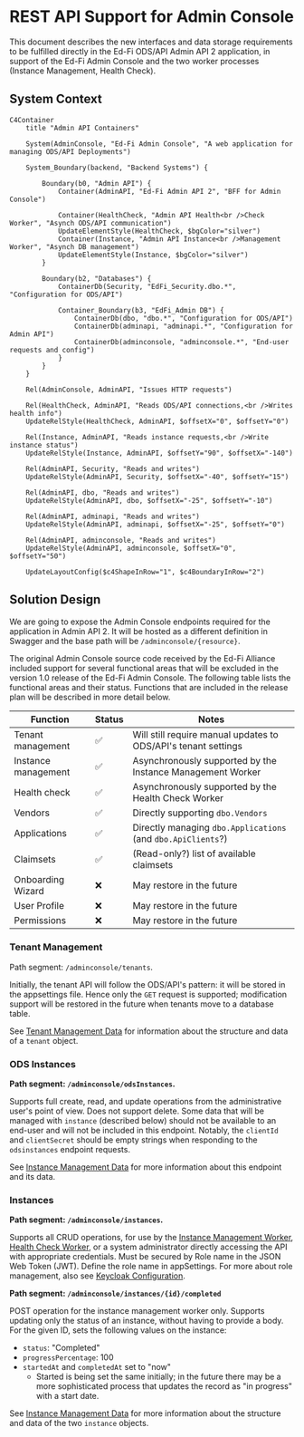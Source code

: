 # REST API Support for Admin Console

This document describes the new interfaces and data storage requirements to be
fulfilled directly in the Ed-Fi ODS/API Admin API 2 application, in support of
the Ed-Fi Admin Console and the two worker processes (Instance Management,
Health Check).

## System Context

```mermaid
C4Container
    title "Admin API Containers"

    System(AdminConsole, "Ed-Fi Admin Console", "A web application for managing ODS/API Deployments")

    System_Boundary(backend, "Backend Systems") {

        Boundary(b0, "Admin API") {
            Container(AdminAPI, "Ed-Fi Admin API 2", "BFF for Admin Console")

            Container(HealthCheck, "Admin API Health<br />Check Worker", "Asynch ODS/API communication")
            UpdateElementStyle(HealthCheck, $bgColor="silver")
            Container(Instance, "Admin API Instance<br />Management Worker", "Asynch DB management")
            UpdateElementStyle(Instance, $bgColor="silver")
        }

        Boundary(b2, "Databases") {
            ContainerDb(Security, "EdFi_Security.dbo.*", "Configuration for ODS/API")

            Container_Boundary(b3, "EdFi_Admin DB") {
                ContainerDb(dbo, "dbo.*", "Configuration for ODS/API")
                ContainerDb(adminapi, "adminapi.*", "Configuration for Admin API")
                ContainerDb(adminconsole, "adminconsole.*", "End-user requests and config")
            }
        }
    }
    
    Rel(AdminConsole, AdminAPI, "Issues HTTP requests")

    Rel(HealthCheck, AdminAPI, "Reads ODS/API connections,<br />Writes health info")
    UpdateRelStyle(HealthCheck, AdminAPI, $offsetX="0", $offsetY="0")

    Rel(Instance, AdminAPI, "Reads instance requests,<br />Write instance status")
    UpdateRelStyle(Instance, AdminAPI, $offsetY="90", $offsetX="-140")

    Rel(AdminAPI, Security, "Reads and writes")
    UpdateRelStyle(AdminAPI, Security, $offsetX="-40", $offsetY="15")

    Rel(AdminAPI, dbo, "Reads and writes")
    UpdateRelStyle(AdminAPI, dbo, $offsetX="-25", $offsetY="-10")

    Rel(AdminAPI, adminapi, "Reads and writes")
    UpdateRelStyle(AdminAPI, adminapi, $offsetX="-25", $offsetY="0")
    
    Rel(AdminAPI, adminconsole, "Reads and writes")
    UpdateRelStyle(AdminAPI, adminconsole, $offsetX="0", $offsetY="50")

    UpdateLayoutConfig($c4ShapeInRow="1", $c4BoundaryInRow="2")
```

## Solution Design

We are going to expose the Admin Console endpoints required for the application
in Admin API 2. It will be hosted as a different definition in Swagger and the
base path will be `/adminconsole/{resource}`.

The original Admin Console source code received by the Ed-Fi Alliance included
support for several functional areas that will be excluded in the version 1.0
release of the Ed-Fi Admin Console. The following table lists the functional
areas and their status. Functions that are included in the release plan will be
described in more detail below.

| Function            | Status | Notes                                                          |
| ------------------- | ------ | -------------------------------------------------------------- |
| Tenant management   | ✅      | Will still require manual updates to ODS/API's tenant settings |
| Instance management | ✅      | Asynchronously supported by the Instance Management Worker     |
| Health check        | ✅      | Asynchronously supported by the Health Check Worker            |
| Vendors             | ✅      | Directly supporting `dbo.Vendors`                              |
| Applications        | ✅      | Directly managing `dbo.Applications` (and `dbo.ApiClients`?)   |
| Claimsets           | ✅      | (Read-only?) list of available claimsets                       |
| Onboarding Wizard   | ❌      | May restore in the future                                      |
| User Profile        | ❌      | May restore in the future                                      |
| Permissions         | ❌      | May restore in the future                                      |

### Tenant Management

Path segment: `/adminconsole/tenants`.

Initially, the tenant API will follow the ODS/API's pattern: it will be stored
in the appsettings file. Hence only the `GET` request is supported; modification
support will be restored in the future when tenants move to a database table.

See [Tenant Management Data](./TENANT-DATA.md) for information about the
structure and data of a `tenant` object.

### ODS Instances

**Path segment: `/adminconsole/odsInstances`.**

Supports full create, read, and update operations from the administrative user's
point of view. Does not support delete. Some data that will be managed with
`instance` (described below) should not be available to an end-user and will not
be included in this endpoint. Notably, the `clientId` and `clientSecret` should
be empty strings when responding to the `odsinstances` endpoint requests.

See [Instance Management Data](./INSTANCE-DATA.md) for more information about
this endpoint and its data.

### Instances

**Path segment: `/adminconsole/instances`.**

Supports all CRUD operations, for use by the [Instance Management
Worker](./INSTANCE-MANAGEMENT.md), [Health Check
Worker](./HEALTH-CHECK-WORKER.md), or a system administrator directly accessing
the API with appropriate credentials. Must be secured by Role name in the JSON
Web Token (JWT). Define the role name in appSettings. For more about role
management, also see [Keycloak Configuration](./KEYCLOAK.md).

**Path segment: `/adminconsole/instances/{id}/completed`**

POST operation for the instance management worker only. Supports updating only
the status of an instance, without having to provide a body. For the given ID,
sets the following values on the instance:

* `status`: "Completed"
* `progressPercentage`: 100
* `startedAt` and `completedAt` set to "now"
  * Started is being set the same initially; in the future there may be a more
    sophisticated process that updates the record as "in progress" with a start
    date.

See [Instance Management Data](./INSTANCE-DATA.md) for more information about
the structure and data of the two `instance` objects.

